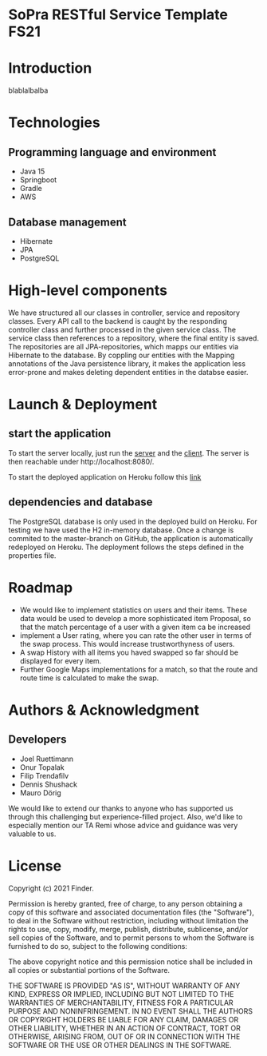 # SoPra RESTful Service Template FS21

# Introduction
blablalbalba



# Technologies
## Programming language and environment
* Java 15
* Springboot
* Gradle
* AWS

## Database management
* Hibernate
* JPA
* PostgreSQL

# High-level components
We have structured all our classes in controller, service and repository classes. Every API call to the backend is caught by the responding controller class and further processed in the given service class. The service class then references to a repository, where the final entity is saved. The repositories are all JPA-repositories, which mapps our entities via Hibernate to the database. By coppling our entities with the Mapping annotations of the Java persistence library, it makes the application less error-prone and makes deleting dependent entities in the databse easier.

# Launch & Deployment
## start the application
To start the server locally, just run the [server](https://github.com/sopra-fs21-group-12/serverGroup12) and the [client](https://github.com/sopra-fs21-group-12/clientGroup12).
The server is then reachable under http://localhost:8080/.

To start the deployed application on Heroku follow this [link](http://sopra-fs21-group-12-client.herokuapp.com/)

## dependencies and database
The PostgreSQL database is only used in the deployed build on Heroku. For testing we have used the H2 in-memory database.
Once a change is commited to the master-branch on GitHub, the application is automatically redeployed on Heroku. The deployment follows the steps defined in the properties file.

# Roadmap
* We would like to implement statistics on users and their items. These data would be used to develop a more sophisticated item Proposal, so that the match percentage of a user with a given item ca be increased
* implement a User rating, where you can rate the other user in terms of the swap process. This would increase trustworthyness of users.
* A swap History with all items you haved swapped so far should be displayed for every item.
* Further Google Maps implementations for a match, so that the route and route time is calculated to make the swap.   

# Authors & Acknowledgment
## Developers
* Joel Ruettimann
* Onur Topalak
* Filip Trendafilv
* Dennis Shushack
* Mauro Dörig
    
We would like to extend our thanks to anyone who has supported us through this challenging but experience-filled project. Also, we'd like to especially mention our TA Remi whose advice and guidance was very valuable to us.

# License
Copyright (c) 2021 Finder.

Permission is hereby granted, free of charge, to any person obtaining a copy of this software and associated documentation files (the "Software"), to deal in the Software without restriction, including without limitation the rights to use, copy, modify, merge, publish, distribute, sublicense, and/or sell copies of the Software, and to permit persons to whom the Software is furnished to do so, subject to the following conditions:

The above copyright notice and this permission notice shall be included in all copies or substantial portions of the Software.

THE SOFTWARE IS PROVIDED "AS IS", WITHOUT WARRANTY OF ANY KIND, EXPRESS OR IMPLIED, INCLUDING BUT NOT LIMITED TO THE WARRANTIES OF MERCHANTABILITY, FITNESS FOR A PARTICULAR PURPOSE AND NONINFRINGEMENT. IN NO EVENT SHALL THE AUTHORS OR COPYRIGHT HOLDERS BE LIABLE FOR ANY CLAIM, DAMAGES OR OTHER LIABILITY, WHETHER IN AN ACTION OF CONTRACT, TORT OR OTHERWISE, ARISING FROM, OUT OF OR IN CONNECTION WITH THE SOFTWARE OR THE USE OR OTHER DEALINGS IN THE SOFTWARE.
